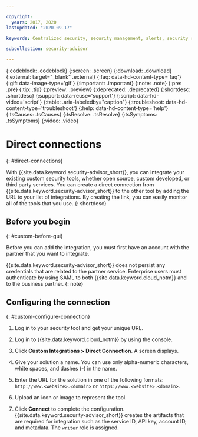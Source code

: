 ```yaml
---

copyright:
  years: 2017, 2020
lastupdated: "2020-09-17"

keywords: Centralized security, security management, alerts, security risk, insights, threat detection

subcollection: security-advisor

---
```


{:codeblock: .codeblock}
{:screen: .screen}
{:download: .download}
{:external: target="_blank" .external}
{:faq: data-hd-content-type='faq'}
{:gif: data-image-type='gif'}
{:important: .important}
{:note: .note}
{:pre: .pre}
{:tip: .tip}
{:preview: .preview}
{:deprecated: .deprecated}
{:shortdesc: .shortdesc}
{:support: data-reuse='support'}
{:script: data-hd-video='script'}
{:table: .aria-labeledby="caption"}
{:troubleshoot: data-hd-content-type='troubleshoot'}
{:help: data-hd-content-type='help'}
{:tsCauses: .tsCauses}
{:tsResolve: .tsResolve}
{:tsSymptoms: .tsSymptoms}
{:video: .video}



# Direct connections
{: #direct-connections}

With {{site.data.keyword.security-advisor_short}}, you can integrate your existing custom security tools, whether open source, custom developed, or third party services. You can create a direct connection from {{site.data.keyword.security-advisor_short}} to the other tool by adding the URL to your list of integrations. By creating the link, you can easily monitor all of the tools that you use.
{: shortdesc}


## Before you begin
{: #custom-before-gui}

Before you can add the integration, you must first have an account with the partner that you want to integrate.

{{site.data.keyword.security-advisor_short}} does not persist any credentials that are related to the partner service. Enterprise users must authenticate by using SAML to both {{site.data.keyword.cloud_notm}} and to the business partner.
{: note}

## Configuring the connection
{: #custom-configure-connection}

1. Log in to your security tool and get your unique URL.

2. Log in to {{site.data.keyword.cloud_notm}} by using the console.

3. Click **Custom Integrations > Direct Connection**. A screen displays.

  1. Give your solution a name. You can use only alpha-numeric characters, white spaces, and dashes (-) in the name.

  2. Enter the URL for the solution in one of the following formats: `http://www.<website>.<domain>` or `https://www.<website>.<domain>`.

  3. Upload an icon or image to represent the tool.

  4. Click **Connect** to complete the configuration. {{site.data.keyword.security-advisor_short}} creates the artifacts that are required for integration such as the service ID, API key, account ID, and metadata. The `writer` role is assigned.